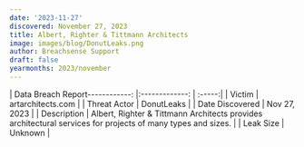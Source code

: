 ```yaml
---
date: '2023-11-27'
discovered: November 27, 2023
title: Albert, Righter & Tittmann Architects
image: images/blog/DonutLeaks.png
author: Breachsense Support
draft: false
yearmonths: 2023/november
---
```


| Data Breach Report------------:     |:-------------:    | :-----:|
| Victim      | artarchitects.com      | 
| Threat Actor      | DonutLeaks      | 
| Date Discovered      | Nov 27, 2023      | 
| Description      | Albert, Righter & Tittmann Architects provides architectural services for projects of many types and sizes.      | 
| Leak Size      | Unknown      | 

